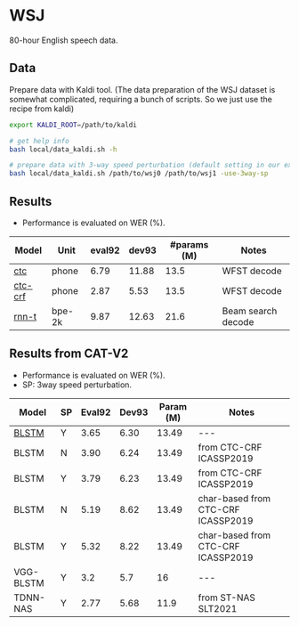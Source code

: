 # WSJ

80-hour English speech data.

## Data

Prepare data with Kaldi tool. (The data preparation of the WSJ dataset is somewhat complicated, requiring a bunch of scripts. So we just use the recipe from kaldi)

```bash
export KALDI_ROOT=/path/to/kaldi

# get help info
bash local/data_kaldi.sh -h

# prepare data with 3-way speed perturbation (default setting in our experiments)
bash local/data_kaldi.sh /path/to/wsj0 /path/to/wsj1 -use-3way-sp
```

## Results

- Performance is evaluated on WER (%).

| Model                            | Unit   | eval92 | dev93 | \#params (M) | Notes              |
| -------------------------------- | ------ | ------ | ----- | ------------ | ------------------ |
| [ctc](exp/asr-ctc-phone)         | phone  | 6.79   | 11.88 | 13.5         | WFST decode        |
| [ctc-crf](exp/asr-ctc-crf-phone) | phone  | 2.87   | 5.53  | 13.5         | WFST decode        |
| [rnn-t](exp/asr-rnnt-bpe)        | bpe-2k | 9.87   | 12.63 | 21.6         | Beam search decode | 

## Results from CAT-V2

- Performance is evaluated on WER (%).
- SP: 3way speed perturbation.

| Model                                                                 | SP   | Eval92 | Dev93 | Param (M) | Notes                              |
| --------------------------------------------------------------------- | ---- | ------ | ----- | --------- | ---------------------------------- |
| [BLSTM](https://github.com/thu-spmi/CAT/tree/master/egs/wsj/exp/demo) | Y    | 3.65   | 6.30  | 13.49     | ---                                |
| BLSTM                                                                 | N    | 3.90   | 6.24  | 13.49     | from CTC-CRF ICASSP2019            |
| BLSTM                                                                 | Y    | 3.79   | 6.23  | 13.49     | from CTC-CRF ICASSP2019            |
| BLSTM                                                                 | N    | 5.19   | 8.62  | 13.49     | char-based from CTC-CRF ICASSP2019 |
| BLSTM                                                                 | Y    | 5.32   | 8.22  | 13.49     | char-based from CTC-CRF ICASSP2019 |
| VGG-BLSTM                                                             | Y    | 3.2    | 5.7   | 16        | ---                                |
| TDNN-NAS                                                              | Y    | 2.77   | 5.68  | 11.9      | from ST-NAS SLT2021                |

